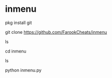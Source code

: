 # inmenu

pkg install git

git clone https://github.com/FarookCheats/inmenu

ls

cd inmenu

ls

python inmenu.py
